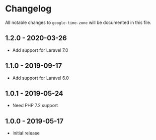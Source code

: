 # Changelog

All notable changes to `google-time-zone` will be documented in this file.

## 1.2.0 - 2020-03-26

- Add support for Laravel 7.0

## 1.1.0 - 2019-09-17

- Add support for Laravel 6.0

## 1.0.1 - 2019-05-24

- Need PHP 7.2 support

## 1.0.0 - 2019-05-17

- Initial release

